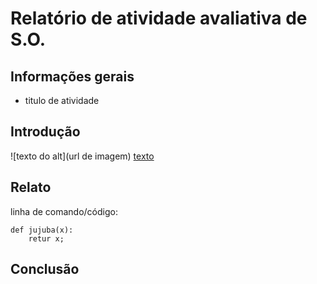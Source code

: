 # Relatório de atividade avaliativa de S.O.

## Informações gerais
- titulo de atividade


## Introdução

![texto do alt](url de imagem)
[texto](url)

## Relato

linha de comando/código:
```
def jujuba(x):
    retur x;
```
## Conclusão
